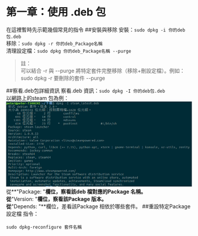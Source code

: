 # 第一章：使用 .deb 包
在這裡暫時先示範幾個常見的指令
##安裝與移除
安裝：```sudo dpkg -i 你的deb包.deb```<br/>
移除：```sudo dpkg -r 你的deb_Package名稱```<br/>
清理設定檔：```sudo dpkg 你的deb_Package名稱 --purge```<br/>

> 註：<br/>
可以結合 -r 與 --purge 將特定套件完整移除（移除+刪設定檔）。例如：sudo dpkg -r 要刪除的套件 --purge


##察看.deb包詳細資訊
察看.deb 資訊：```sudo dpkg -I 你的deb包.deb```<br/>
以網路上的steam 包為例：<br/>
![](DEB_info.png)
從**"Package: "**欄位，察看該deb 檔對應的Package 名稱。<br/>
從**"Version: "**欄位，察看該Package 版本。<br/>
從**"Depends: "**欄位，差看該Package 相依於哪些套件。
##重設特定Package 設定檔
指令：<br/><br/>
```sudo dpkg-reconfigure 套件名稱```
